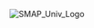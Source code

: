 ![SMAP_Univ_Logo](https://user-images.githubusercontent.com/36209435/72677421-71fdf780-3a9c-11ea-809f-0c85920be304.png)
